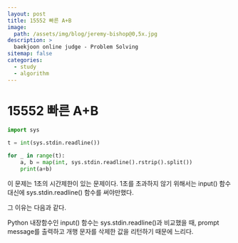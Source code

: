 ```yaml
---
layout: post
title: 15552 빠른 A+B
image:
  path: /assets/img/blog/jeremy-bishop@0,5x.jpg
description: >
  baekjoon online judge - Problem Solving
sitemap: false
categories:
  - study
  - algorithm
---
```


# 15552 빠른 A+B

```python
import sys

t = int(sys.stdin.readline())

for _ in range(t):
    a, b = map(int, sys.stdin.readline().rstrip().split())
    print(a+b)
```

이 문제는 1초의 시간제한이 있는 문제이다.
1초를 초과하지 않기 위해서는 input() 함수 대신에 sys.stdin.readline() 함수를 써야만했다.

그 이유는 다음과 같다.

Python 내장함수인 input() 함수는 sys.stdin.readline()과 비교했을 때, prompt message를 출력하고 개행 문자를 삭제한 값을 리턴하기 때문에 느리다.
